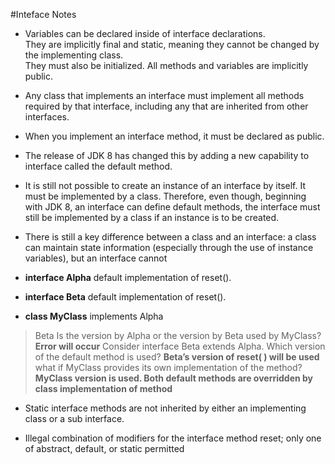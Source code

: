 #Inteface Notes

* Variables can be declared inside of interface declarations.   
They are implicitly final and static, meaning they cannot be changed by the implementing
class.   
They must also be initialized. All methods and variables are implicitly public.


* Any class that implements an interface must implement all methods required by that interface,
including any that are inherited from other interfaces.


* When you implement an interface method, it must be declared as public.


* The release of JDK 8 has changed this by adding a new capability to interface called the default method.


* It is still not possible to create an instance of an interface by itself. It must be implemented by
a class. Therefore, even though, beginning with JDK 8, an interface can define default
methods, the interface must still be implemented by a class if an instance is to be created.


* There is still a key difference between a class and an interface: a class can maintain state information
(especially through the use of instance variables), but an interface cannot


* **interface Alpha** default implementation of reset().
* **interface Beta** default implementation of reset().
* **class MyClass** implements Alpha   
> Beta Is the version by Alpha or the version by Beta used by MyClass? **Error will occur**
> Consider interface Beta extends Alpha. 
> Which version of the default method is used? **Beta’s version of reset( ) will be used**
> what if MyClass provides its own implementation of the method? **MyClass version is used. Both default methods are overridden by class           implementation of method**


* Static interface methods are not inherited by either an implementing
class or a sub interface.


* Illegal combination of modifiers for the interface method reset; 
only one of abstract, default, or static permitted
